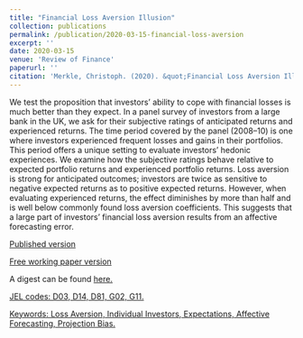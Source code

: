 ```yaml
---
title: "Financial Loss Aversion Illusion"
collection: publications
permalink: /publication/2020-03-15-financial-loss-aversion
excerpt: ''
date: 2020-03-15
venue: 'Review of Finance'
paperurl: ''
citation: 'Merkle, Christoph. (2020). &quot;Financial Loss Aversion Illusion.&quot; <i>Review of Finance</i>. 24(2), 381-413.'
---
```

We test the proposition that investors’ ability to cope with financial losses is much better than they expect. In a panel survey of investors from a large bank in the UK, we ask for their subjective ratings of anticipated returns and experienced returns. The time period covered by the panel (2008–10) is one where investors experienced frequent losses and gains in their portfolios. This period offers a unique setting to evaluate investors’ hedonic experiences. We examine how the subjective ratings behave relative to expected portfolio returns and experienced portfolio returns. Loss aversion is strong for anticipated outcomes; investors are twice as sensitive to negative expected returns as to positive expected returns. However, when evaluating experienced returns, the effect diminishes by more than half and is well below commonly found loss aversion coefficients. This suggests that a large part of investors’ financial loss aversion results from an affective forecasting error.

[Published version](https://doi.org/10.1093/rof/rfz002)

[Free working paper version](https://dx.doi.org/10.2139/ssrn.2445941)

A digest can be found <a href="http://revfin.org/financial-loss-aversion-illusion">here.

JEL codes: D03, D14, D81, G02, G11.

Keywords: Loss Aversion, Individual Investors, Expectations, Affective Forecasting, Projection Bias.
